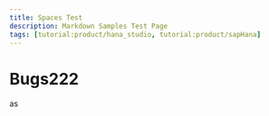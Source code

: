 ```yaml
---
title: Spaces Test
description: Markdown Samples Test Page
tags: [tutorial:product/hana_studio, tutorial:product/sapHana]
---
```

# Bugs222
as
